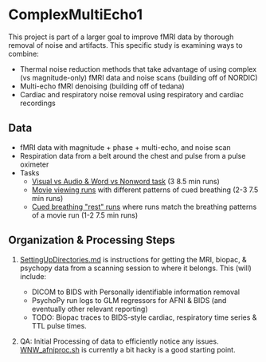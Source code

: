 # ComplexMultiEcho1

This project is part of a larger goal to improve fMRI data by thorough removal of noise and artifacts.
This specific study is examining ways to combine:

- Thermal noise reduction methods that take advantage of using complex (vs magnitude-only) fMRI
  data and noise scans (building off of NORDIC)
- Multi-echo fMRI denoising (building off of tedana)
- Cardiac and respiratory noise removal using respiratory and cardiac recordings

## Data

- fMRI data with magnitude + phase + multi-echo, and noise scan
- Respiration data from a belt around the chest and pulse from a pulse oximeter
- Tasks
  - [Visual vs Audio & Word vs Nonword task](PsychoPy/WordNonword/README_WordNonword.md) (3 8.5 min runs)
  - [Movie viewing runs](PsychoPy/MovieRespiration/README_MovieRespiration.md) with different patterns of cued breathing (2-3 7.5 min runs)
  - [Cued breathing "rest" runs](PsychoPy/MovieRespiration/README_MovieRespiration.md) where runs match the breathing patterns of a movie run (1-2 7.5 min runs)

## Organization & Processing Steps

1. [SettingUpDirectories.md](Conversion/SettingUpDirectories.md) is instructions for getting the MRI, biopac, & psychopy data from a scanning session to where it belongs. This (will) include:
    - DICOM to BIDS with Personally identifiable information removal
    - PsychoPy run logs to GLM regressors for AFNI & BIDS (and eventually other relevant reporting)
    - TODO: Biopac traces to BIDS-style cardiac, respiratory time series & TTL pulse times.

2. QA: Initial Processing of data to efficiently notice any issues. [WNW_afniproc.sh](InitialQAProcessing/WNW_afniproc.sh) is currently a bit hacky is a good starting point.
